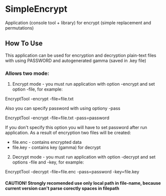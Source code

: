 # SimpleEncrypt
Application (console tool + library) for encrypt (simple replacement and permutations)

## How To Use

This application can be used for encryption and decryption plain-text files with using PASSWORD and autogenerated gamma (saved in .key file)

### Allows two mode:
1) Encrypt mode - you must run application with option -encrypt and set option -file, for example:

  EncryptTool -encrypt -file=file.txt

Also you can specify password with using optiony -pass

  EncryptTool -encrypt -file=file.txt -pass=password

If you don't specify this option you will have to set password after run application. As a result of encryption two files will be created: 
* file.enc - contains encrypted data
* file.key - contains key (gamma) for decrypt

2) Decrypt mode - you must run application with option -decrypt and set options -file and -key, for example:

  EncryptTool -decrypt -file=file.enc -pass=password -key=file.key

#### CAUTION! Strongly recomended use only local path in file-name, because current version can't parse corectly spaces in filepath
